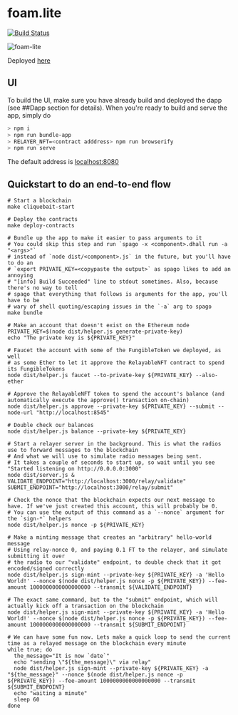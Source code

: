 # foam.lite

[![Build Status](https://travis-ci.com/f-o-a-m/foam.lite.svg?token=S5ycohXqQwQa9vbXx9fF&branch=main)](https://travis-ci.com/f-o-a-m/foam.lite)

![foam-lite](https://i.guim.co.uk/img/media/d7ed6e6bc5205d035f20bfa52a90393c7d098d26/0_145_5568_3340/master/5568.jpg?width=620&quality=85&auto=format&fit=max&s=71c8794e8ea7b272182f2a7c166d5014)

Deployed [here](https://f-o-a-m.github.io/foam.lite/)

## UI

To build the UI, make sure you have already build and deployed the dapp (see ##Dapp section for details). When you're ready to build and serve the app, simply do

```bash
> npm i
> npm run bundle-app
> RELAYER_NFT=<contract adddress> npm run browserify
> npm run serve
```

The default address is [localhost:8080](localhost:8080)


## Quickstart to do an end-to-end flow

```shell
# Start a blockchain
make cliquebait-start

# Deploy the contracts
make deploy-contracts

# Bundle up the app to make it easier to pass arguments to it
# You could skip this step and run `spago -x <component>.dhall run -a "<args>"`
# instead of `node dist/<component>.js` in the future, but you'll have to do an
# `export PRIVATE_KEY=<copypaste the output>` as spago likes to add an annoying
# "[info] Build Succeeded" line to stdout sometimes. Also, because there's no way to tell
# spago that everything that follows is arguments for the app, you'll have to be
# wary of shell quoting/escaping issues in the `-a` arg to spago
make bundle

# Make an account that doesn't exist on the Ethereum node
PRIVATE_KEY=$(node dist/helper.js generate-private-key)
echo "The private key is ${PRIVATE_KEY}"

# Faucet the account with some of the FungibleToken we deployed, as well
# as some Ether to let it approve the RelayableNFT contract to spend its FungibleTokens
node dist/helper.js faucet --to-private-key ${PRIVATE_KEY} --also-ether

# Approve the RelayableNFT token to spend the account's balance (and automatically execute the approve() transaction on-chain)
node dist/helper.js approve --private-key ${PRIVATE_KEY} --submit --node-url "http://localhost:8545"

# Double check our balances
node dist/helper.js balance --private-key ${PRIVATE_KEY}

# Start a relayer server in the background. This is what the radios use to forward messages to the blockchain
# And what we will use to simulate radio messages being sent.
# It takes a couple of seconds to start up, so wait until you see "Started listening on http://0.0.0.0:3000"
node dist/server.js &
VALIDATE_ENDPOINT="http://localhost:3000/relay/validate"
SUBMIT_ENDPOINT="http://localhost:3000/relay/submit"

# Check the nonce that the blockchain expects our next message to have. If we've just created this account, this will probably be 0.
# You can use the output of this command as a `--nonce` argument for the `sign-*` helpers
node dist/helper.js nonce -p ${PRIVATE_KEY}

# Make a minting message that creates an "arbitrary" hello-world message
# Using relay-nonce 0, and paying 0.1 FT to the relayer, and simulate submitting it over
# the radio to our "validate" endpoint, to double check that it got encoded/signed correctly
node dist/helper.js sign-mint --private-key ${PRIVATE_KEY} -a 'Hello World!' --nonce $(node dist/helper.js nonce -p ${PRIVATE_KEY}) --fee-amount 1000000000000000000 --transmit ${VALIDATE_ENDPOINT}

# The exact same command, but to the "submit" endpoint, which will actually kick off a transaction on the blockchain
node dist/helper.js sign-mint --private-key ${PRIVATE_KEY} -a 'Hello World!' --nonce $(node dist/helper.js nonce -p ${PRIVATE_KEY}) --fee-amount 1000000000000000000 --transmit ${SUBMIT_ENDPOINT}

# We can have some fun now. Lets make a quick loop to send the current time as a relayed message on the blockchain every minute
while true; do
  the_message="It is now `date`"
  echo "sending \"${the_message}\" via relay"
  node dist/helper.js sign-mint --private-key ${PRIVATE_KEY} -a "${the_message}" --nonce $(node dist/helper.js nonce -p ${PRIVATE_KEY}) --fee-amount 1000000000000000000 --transmit ${SUBMIT_ENDPOINT}
  echo "waiting a minute" 
  sleep 60
done
```
